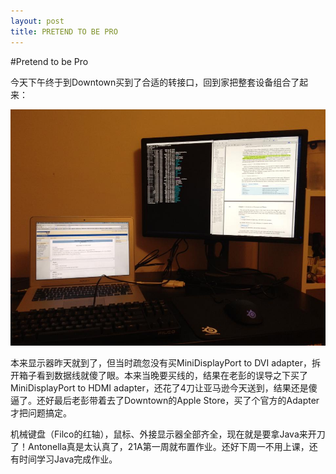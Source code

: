 ```yaml
---
layout: post
title: PRETEND TO BE PRO
---
```

#Pretend to be Pro

今天下午终于到Downtown买到了合适的转接口，回到家把整套设备组合了起来：

![键盘、鼠标、显示器](/image/pretend_to_be_pro.jpg)

本来显示器昨天就到了，但当时疏忽没有买MiniDisplayPort to DVI adapter，拆开箱子看到数据线就傻了眼。本来当晚要买线的，结果在老彭的误导之下买了MiniDisplayPort to HDMI adapter，还花了4刀让亚马逊今天送到，结果还是傻逼了。还好最后老彭带着去了Downtown的Apple Store，买了个官方的Adapter才把问题搞定。

机械键盘（Filco的红轴），鼠标、外接显示器全部齐全，现在就是要拿Java来开刀了！Antonella真是太认真了，21A第一周就布置作业。还好下周一不用上课，还有时间学习Java完成作业。
